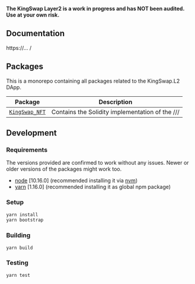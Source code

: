 **The KingSwap Layer2 is a work in progress and has NOT been audited. Use at your own risk.**

## Documentation
https://... /

## Packages

This is a monorepo containing all packages related to the KingSwap.L2 DApp.

| Package                                                                          | Description                                                                    |
|----------------------------------------------------------------------------------|--------------------------------------------------------------------------------|
| [`KingSwap_NFT`](https://github.com/.../tree/master/packages/protocol) | Contains the Solidity implementation of the /// |

## Development
### Requirements
The versions provided are confirmed to work without any issues. Newer or older versions of the packages might work too.
- [node](https://nodejs.org/en/) [10.16.0] (recommended installing it via [nvm](https://github.com/nvm-sh/nvm))
- [yarn](https://yarnpkg.com/) [1.16.0] (recommended installing it as global npm package)

### Setup
```sh
yarn install
yarn bootstrap
```

### Building
```sh
yarn build
```

### Testing
```sh
yarn test
```
